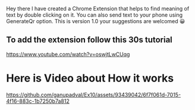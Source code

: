 Hey there I have created a Chrome Extension that helps to find meaning of text by double clicking on it. You can also send text to your phone using GenerateQr option. This is version 1.0 your suggestions are welcomed 😀

## To add the extension follow this 30s tutorial 
https://www.youtube.com/watch?v=oswjtLwCUqg

# Here is Video about How it works

https://github.com/ganupadval/Ex10/assets/93439042/6f7f061d-7015-4f16-883c-1b7250b7a812


